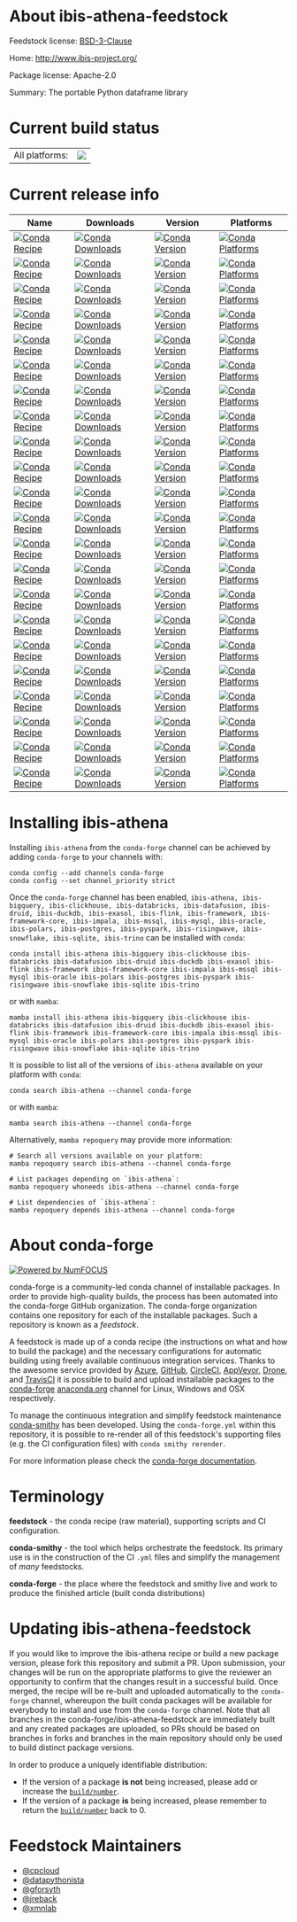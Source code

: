 About ibis-athena-feedstock
===========================

Feedstock license: [BSD-3-Clause](https://github.com/conda-forge/ibis-framework-feedstock/blob/main/LICENSE.txt)

Home: http://www.ibis-project.org/

Package license: Apache-2.0

Summary: The portable Python dataframe library

Current build status
====================


<table><tr><td>All platforms:</td>
    <td>
      <a href="https://dev.azure.com/conda-forge/feedstock-builds/_build/latest?definitionId=5299&branchName=main">
        <img src="https://dev.azure.com/conda-forge/feedstock-builds/_apis/build/status/ibis-framework-feedstock?branchName=main">
      </a>
    </td>
  </tr>
</table>

Current release info
====================

| Name | Downloads | Version | Platforms |
| --- | --- | --- | --- |
| [![Conda Recipe](https://img.shields.io/badge/recipe-ibis--athena-green.svg)](https://anaconda.org/conda-forge/ibis-athena) | [![Conda Downloads](https://img.shields.io/conda/dn/conda-forge/ibis-athena.svg)](https://anaconda.org/conda-forge/ibis-athena) | [![Conda Version](https://img.shields.io/conda/vn/conda-forge/ibis-athena.svg)](https://anaconda.org/conda-forge/ibis-athena) | [![Conda Platforms](https://img.shields.io/conda/pn/conda-forge/ibis-athena.svg)](https://anaconda.org/conda-forge/ibis-athena) |
| [![Conda Recipe](https://img.shields.io/badge/recipe-ibis--bigquery-green.svg)](https://anaconda.org/conda-forge/ibis-bigquery) | [![Conda Downloads](https://img.shields.io/conda/dn/conda-forge/ibis-bigquery.svg)](https://anaconda.org/conda-forge/ibis-bigquery) | [![Conda Version](https://img.shields.io/conda/vn/conda-forge/ibis-bigquery.svg)](https://anaconda.org/conda-forge/ibis-bigquery) | [![Conda Platforms](https://img.shields.io/conda/pn/conda-forge/ibis-bigquery.svg)](https://anaconda.org/conda-forge/ibis-bigquery) |
| [![Conda Recipe](https://img.shields.io/badge/recipe-ibis--clickhouse-green.svg)](https://anaconda.org/conda-forge/ibis-clickhouse) | [![Conda Downloads](https://img.shields.io/conda/dn/conda-forge/ibis-clickhouse.svg)](https://anaconda.org/conda-forge/ibis-clickhouse) | [![Conda Version](https://img.shields.io/conda/vn/conda-forge/ibis-clickhouse.svg)](https://anaconda.org/conda-forge/ibis-clickhouse) | [![Conda Platforms](https://img.shields.io/conda/pn/conda-forge/ibis-clickhouse.svg)](https://anaconda.org/conda-forge/ibis-clickhouse) |
| [![Conda Recipe](https://img.shields.io/badge/recipe-ibis--databricks-green.svg)](https://anaconda.org/conda-forge/ibis-databricks) | [![Conda Downloads](https://img.shields.io/conda/dn/conda-forge/ibis-databricks.svg)](https://anaconda.org/conda-forge/ibis-databricks) | [![Conda Version](https://img.shields.io/conda/vn/conda-forge/ibis-databricks.svg)](https://anaconda.org/conda-forge/ibis-databricks) | [![Conda Platforms](https://img.shields.io/conda/pn/conda-forge/ibis-databricks.svg)](https://anaconda.org/conda-forge/ibis-databricks) |
| [![Conda Recipe](https://img.shields.io/badge/recipe-ibis--datafusion-green.svg)](https://anaconda.org/conda-forge/ibis-datafusion) | [![Conda Downloads](https://img.shields.io/conda/dn/conda-forge/ibis-datafusion.svg)](https://anaconda.org/conda-forge/ibis-datafusion) | [![Conda Version](https://img.shields.io/conda/vn/conda-forge/ibis-datafusion.svg)](https://anaconda.org/conda-forge/ibis-datafusion) | [![Conda Platforms](https://img.shields.io/conda/pn/conda-forge/ibis-datafusion.svg)](https://anaconda.org/conda-forge/ibis-datafusion) |
| [![Conda Recipe](https://img.shields.io/badge/recipe-ibis--druid-green.svg)](https://anaconda.org/conda-forge/ibis-druid) | [![Conda Downloads](https://img.shields.io/conda/dn/conda-forge/ibis-druid.svg)](https://anaconda.org/conda-forge/ibis-druid) | [![Conda Version](https://img.shields.io/conda/vn/conda-forge/ibis-druid.svg)](https://anaconda.org/conda-forge/ibis-druid) | [![Conda Platforms](https://img.shields.io/conda/pn/conda-forge/ibis-druid.svg)](https://anaconda.org/conda-forge/ibis-druid) |
| [![Conda Recipe](https://img.shields.io/badge/recipe-ibis--duckdb-green.svg)](https://anaconda.org/conda-forge/ibis-duckdb) | [![Conda Downloads](https://img.shields.io/conda/dn/conda-forge/ibis-duckdb.svg)](https://anaconda.org/conda-forge/ibis-duckdb) | [![Conda Version](https://img.shields.io/conda/vn/conda-forge/ibis-duckdb.svg)](https://anaconda.org/conda-forge/ibis-duckdb) | [![Conda Platforms](https://img.shields.io/conda/pn/conda-forge/ibis-duckdb.svg)](https://anaconda.org/conda-forge/ibis-duckdb) |
| [![Conda Recipe](https://img.shields.io/badge/recipe-ibis--exasol-green.svg)](https://anaconda.org/conda-forge/ibis-exasol) | [![Conda Downloads](https://img.shields.io/conda/dn/conda-forge/ibis-exasol.svg)](https://anaconda.org/conda-forge/ibis-exasol) | [![Conda Version](https://img.shields.io/conda/vn/conda-forge/ibis-exasol.svg)](https://anaconda.org/conda-forge/ibis-exasol) | [![Conda Platforms](https://img.shields.io/conda/pn/conda-forge/ibis-exasol.svg)](https://anaconda.org/conda-forge/ibis-exasol) |
| [![Conda Recipe](https://img.shields.io/badge/recipe-ibis--flink-green.svg)](https://anaconda.org/conda-forge/ibis-flink) | [![Conda Downloads](https://img.shields.io/conda/dn/conda-forge/ibis-flink.svg)](https://anaconda.org/conda-forge/ibis-flink) | [![Conda Version](https://img.shields.io/conda/vn/conda-forge/ibis-flink.svg)](https://anaconda.org/conda-forge/ibis-flink) | [![Conda Platforms](https://img.shields.io/conda/pn/conda-forge/ibis-flink.svg)](https://anaconda.org/conda-forge/ibis-flink) |
| [![Conda Recipe](https://img.shields.io/badge/recipe-ibis--framework-green.svg)](https://anaconda.org/conda-forge/ibis-framework) | [![Conda Downloads](https://img.shields.io/conda/dn/conda-forge/ibis-framework.svg)](https://anaconda.org/conda-forge/ibis-framework) | [![Conda Version](https://img.shields.io/conda/vn/conda-forge/ibis-framework.svg)](https://anaconda.org/conda-forge/ibis-framework) | [![Conda Platforms](https://img.shields.io/conda/pn/conda-forge/ibis-framework.svg)](https://anaconda.org/conda-forge/ibis-framework) |
| [![Conda Recipe](https://img.shields.io/badge/recipe-ibis--framework--core-green.svg)](https://anaconda.org/conda-forge/ibis-framework-core) | [![Conda Downloads](https://img.shields.io/conda/dn/conda-forge/ibis-framework-core.svg)](https://anaconda.org/conda-forge/ibis-framework-core) | [![Conda Version](https://img.shields.io/conda/vn/conda-forge/ibis-framework-core.svg)](https://anaconda.org/conda-forge/ibis-framework-core) | [![Conda Platforms](https://img.shields.io/conda/pn/conda-forge/ibis-framework-core.svg)](https://anaconda.org/conda-forge/ibis-framework-core) |
| [![Conda Recipe](https://img.shields.io/badge/recipe-ibis--impala-green.svg)](https://anaconda.org/conda-forge/ibis-impala) | [![Conda Downloads](https://img.shields.io/conda/dn/conda-forge/ibis-impala.svg)](https://anaconda.org/conda-forge/ibis-impala) | [![Conda Version](https://img.shields.io/conda/vn/conda-forge/ibis-impala.svg)](https://anaconda.org/conda-forge/ibis-impala) | [![Conda Platforms](https://img.shields.io/conda/pn/conda-forge/ibis-impala.svg)](https://anaconda.org/conda-forge/ibis-impala) |
| [![Conda Recipe](https://img.shields.io/badge/recipe-ibis--mssql-green.svg)](https://anaconda.org/conda-forge/ibis-mssql) | [![Conda Downloads](https://img.shields.io/conda/dn/conda-forge/ibis-mssql.svg)](https://anaconda.org/conda-forge/ibis-mssql) | [![Conda Version](https://img.shields.io/conda/vn/conda-forge/ibis-mssql.svg)](https://anaconda.org/conda-forge/ibis-mssql) | [![Conda Platforms](https://img.shields.io/conda/pn/conda-forge/ibis-mssql.svg)](https://anaconda.org/conda-forge/ibis-mssql) |
| [![Conda Recipe](https://img.shields.io/badge/recipe-ibis--mysql-green.svg)](https://anaconda.org/conda-forge/ibis-mysql) | [![Conda Downloads](https://img.shields.io/conda/dn/conda-forge/ibis-mysql.svg)](https://anaconda.org/conda-forge/ibis-mysql) | [![Conda Version](https://img.shields.io/conda/vn/conda-forge/ibis-mysql.svg)](https://anaconda.org/conda-forge/ibis-mysql) | [![Conda Platforms](https://img.shields.io/conda/pn/conda-forge/ibis-mysql.svg)](https://anaconda.org/conda-forge/ibis-mysql) |
| [![Conda Recipe](https://img.shields.io/badge/recipe-ibis--oracle-green.svg)](https://anaconda.org/conda-forge/ibis-oracle) | [![Conda Downloads](https://img.shields.io/conda/dn/conda-forge/ibis-oracle.svg)](https://anaconda.org/conda-forge/ibis-oracle) | [![Conda Version](https://img.shields.io/conda/vn/conda-forge/ibis-oracle.svg)](https://anaconda.org/conda-forge/ibis-oracle) | [![Conda Platforms](https://img.shields.io/conda/pn/conda-forge/ibis-oracle.svg)](https://anaconda.org/conda-forge/ibis-oracle) |
| [![Conda Recipe](https://img.shields.io/badge/recipe-ibis--polars-green.svg)](https://anaconda.org/conda-forge/ibis-polars) | [![Conda Downloads](https://img.shields.io/conda/dn/conda-forge/ibis-polars.svg)](https://anaconda.org/conda-forge/ibis-polars) | [![Conda Version](https://img.shields.io/conda/vn/conda-forge/ibis-polars.svg)](https://anaconda.org/conda-forge/ibis-polars) | [![Conda Platforms](https://img.shields.io/conda/pn/conda-forge/ibis-polars.svg)](https://anaconda.org/conda-forge/ibis-polars) |
| [![Conda Recipe](https://img.shields.io/badge/recipe-ibis--postgres-green.svg)](https://anaconda.org/conda-forge/ibis-postgres) | [![Conda Downloads](https://img.shields.io/conda/dn/conda-forge/ibis-postgres.svg)](https://anaconda.org/conda-forge/ibis-postgres) | [![Conda Version](https://img.shields.io/conda/vn/conda-forge/ibis-postgres.svg)](https://anaconda.org/conda-forge/ibis-postgres) | [![Conda Platforms](https://img.shields.io/conda/pn/conda-forge/ibis-postgres.svg)](https://anaconda.org/conda-forge/ibis-postgres) |
| [![Conda Recipe](https://img.shields.io/badge/recipe-ibis--pyspark-green.svg)](https://anaconda.org/conda-forge/ibis-pyspark) | [![Conda Downloads](https://img.shields.io/conda/dn/conda-forge/ibis-pyspark.svg)](https://anaconda.org/conda-forge/ibis-pyspark) | [![Conda Version](https://img.shields.io/conda/vn/conda-forge/ibis-pyspark.svg)](https://anaconda.org/conda-forge/ibis-pyspark) | [![Conda Platforms](https://img.shields.io/conda/pn/conda-forge/ibis-pyspark.svg)](https://anaconda.org/conda-forge/ibis-pyspark) |
| [![Conda Recipe](https://img.shields.io/badge/recipe-ibis--risingwave-green.svg)](https://anaconda.org/conda-forge/ibis-risingwave) | [![Conda Downloads](https://img.shields.io/conda/dn/conda-forge/ibis-risingwave.svg)](https://anaconda.org/conda-forge/ibis-risingwave) | [![Conda Version](https://img.shields.io/conda/vn/conda-forge/ibis-risingwave.svg)](https://anaconda.org/conda-forge/ibis-risingwave) | [![Conda Platforms](https://img.shields.io/conda/pn/conda-forge/ibis-risingwave.svg)](https://anaconda.org/conda-forge/ibis-risingwave) |
| [![Conda Recipe](https://img.shields.io/badge/recipe-ibis--snowflake-green.svg)](https://anaconda.org/conda-forge/ibis-snowflake) | [![Conda Downloads](https://img.shields.io/conda/dn/conda-forge/ibis-snowflake.svg)](https://anaconda.org/conda-forge/ibis-snowflake) | [![Conda Version](https://img.shields.io/conda/vn/conda-forge/ibis-snowflake.svg)](https://anaconda.org/conda-forge/ibis-snowflake) | [![Conda Platforms](https://img.shields.io/conda/pn/conda-forge/ibis-snowflake.svg)](https://anaconda.org/conda-forge/ibis-snowflake) |
| [![Conda Recipe](https://img.shields.io/badge/recipe-ibis--sqlite-green.svg)](https://anaconda.org/conda-forge/ibis-sqlite) | [![Conda Downloads](https://img.shields.io/conda/dn/conda-forge/ibis-sqlite.svg)](https://anaconda.org/conda-forge/ibis-sqlite) | [![Conda Version](https://img.shields.io/conda/vn/conda-forge/ibis-sqlite.svg)](https://anaconda.org/conda-forge/ibis-sqlite) | [![Conda Platforms](https://img.shields.io/conda/pn/conda-forge/ibis-sqlite.svg)](https://anaconda.org/conda-forge/ibis-sqlite) |
| [![Conda Recipe](https://img.shields.io/badge/recipe-ibis--trino-green.svg)](https://anaconda.org/conda-forge/ibis-trino) | [![Conda Downloads](https://img.shields.io/conda/dn/conda-forge/ibis-trino.svg)](https://anaconda.org/conda-forge/ibis-trino) | [![Conda Version](https://img.shields.io/conda/vn/conda-forge/ibis-trino.svg)](https://anaconda.org/conda-forge/ibis-trino) | [![Conda Platforms](https://img.shields.io/conda/pn/conda-forge/ibis-trino.svg)](https://anaconda.org/conda-forge/ibis-trino) |

Installing ibis-athena
======================

Installing `ibis-athena` from the `conda-forge` channel can be achieved by adding `conda-forge` to your channels with:

```
conda config --add channels conda-forge
conda config --set channel_priority strict
```

Once the `conda-forge` channel has been enabled, `ibis-athena, ibis-bigquery, ibis-clickhouse, ibis-databricks, ibis-datafusion, ibis-druid, ibis-duckdb, ibis-exasol, ibis-flink, ibis-framework, ibis-framework-core, ibis-impala, ibis-mssql, ibis-mysql, ibis-oracle, ibis-polars, ibis-postgres, ibis-pyspark, ibis-risingwave, ibis-snowflake, ibis-sqlite, ibis-trino` can be installed with `conda`:

```
conda install ibis-athena ibis-bigquery ibis-clickhouse ibis-databricks ibis-datafusion ibis-druid ibis-duckdb ibis-exasol ibis-flink ibis-framework ibis-framework-core ibis-impala ibis-mssql ibis-mysql ibis-oracle ibis-polars ibis-postgres ibis-pyspark ibis-risingwave ibis-snowflake ibis-sqlite ibis-trino
```

or with `mamba`:

```
mamba install ibis-athena ibis-bigquery ibis-clickhouse ibis-databricks ibis-datafusion ibis-druid ibis-duckdb ibis-exasol ibis-flink ibis-framework ibis-framework-core ibis-impala ibis-mssql ibis-mysql ibis-oracle ibis-polars ibis-postgres ibis-pyspark ibis-risingwave ibis-snowflake ibis-sqlite ibis-trino
```

It is possible to list all of the versions of `ibis-athena` available on your platform with `conda`:

```
conda search ibis-athena --channel conda-forge
```

or with `mamba`:

```
mamba search ibis-athena --channel conda-forge
```

Alternatively, `mamba repoquery` may provide more information:

```
# Search all versions available on your platform:
mamba repoquery search ibis-athena --channel conda-forge

# List packages depending on `ibis-athena`:
mamba repoquery whoneeds ibis-athena --channel conda-forge

# List dependencies of `ibis-athena`:
mamba repoquery depends ibis-athena --channel conda-forge
```


About conda-forge
=================

[![Powered by
NumFOCUS](https://img.shields.io/badge/powered%20by-NumFOCUS-orange.svg?style=flat&colorA=E1523D&colorB=007D8A)](https://numfocus.org)

conda-forge is a community-led conda channel of installable packages.
In order to provide high-quality builds, the process has been automated into the
conda-forge GitHub organization. The conda-forge organization contains one repository
for each of the installable packages. Such a repository is known as a *feedstock*.

A feedstock is made up of a conda recipe (the instructions on what and how to build
the package) and the necessary configurations for automatic building using freely
available continuous integration services. Thanks to the awesome service provided by
[Azure](https://azure.microsoft.com/en-us/services/devops/), [GitHub](https://github.com/),
[CircleCI](https://circleci.com/), [AppVeyor](https://www.appveyor.com/),
[Drone](https://cloud.drone.io/welcome), and [TravisCI](https://travis-ci.com/)
it is possible to build and upload installable packages to the
[conda-forge](https://anaconda.org/conda-forge) [anaconda.org](https://anaconda.org/)
channel for Linux, Windows and OSX respectively.

To manage the continuous integration and simplify feedstock maintenance
[conda-smithy](https://github.com/conda-forge/conda-smithy) has been developed.
Using the ``conda-forge.yml`` within this repository, it is possible to re-render all of
this feedstock's supporting files (e.g. the CI configuration files) with ``conda smithy rerender``.

For more information please check the [conda-forge documentation](https://conda-forge.org/docs/).

Terminology
===========

**feedstock** - the conda recipe (raw material), supporting scripts and CI configuration.

**conda-smithy** - the tool which helps orchestrate the feedstock.
                   Its primary use is in the construction of the CI ``.yml`` files
                   and simplify the management of *many* feedstocks.

**conda-forge** - the place where the feedstock and smithy live and work to
                  produce the finished article (built conda distributions)


Updating ibis-athena-feedstock
==============================

If you would like to improve the ibis-athena recipe or build a new
package version, please fork this repository and submit a PR. Upon submission,
your changes will be run on the appropriate platforms to give the reviewer an
opportunity to confirm that the changes result in a successful build. Once
merged, the recipe will be re-built and uploaded automatically to the
`conda-forge` channel, whereupon the built conda packages will be available for
everybody to install and use from the `conda-forge` channel.
Note that all branches in the conda-forge/ibis-athena-feedstock are
immediately built and any created packages are uploaded, so PRs should be based
on branches in forks and branches in the main repository should only be used to
build distinct package versions.

In order to produce a uniquely identifiable distribution:
 * If the version of a package **is not** being increased, please add or increase
   the [``build/number``](https://docs.conda.io/projects/conda-build/en/latest/resources/define-metadata.html#build-number-and-string).
 * If the version of a package **is** being increased, please remember to return
   the [``build/number``](https://docs.conda.io/projects/conda-build/en/latest/resources/define-metadata.html#build-number-and-string)
   back to 0.

Feedstock Maintainers
=====================

* [@cpcloud](https://github.com/cpcloud/)
* [@datapythonista](https://github.com/datapythonista/)
* [@gforsyth](https://github.com/gforsyth/)
* [@jreback](https://github.com/jreback/)
* [@xmnlab](https://github.com/xmnlab/)

